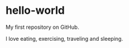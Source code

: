 hello-world
===========

My first repository on GitHub.

I love eating, exercising, traveling and sleeping.
